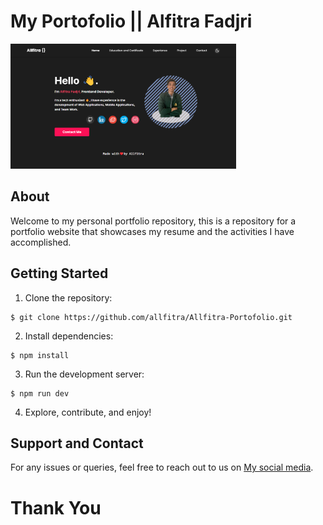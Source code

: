# My Portofolio || Alfitra Fadjri

<img src="./public/home-display.png" alt="Home-Display" height="200"/>

## About

Welcome to my personal portfolio repository, this is a repository for a portfolio website that showcases my resume and the activities I have accomplished.

## Getting Started

1. Clone the repository:

```
$ git clone https://github.com/allfitra/Allfitra-Portofolio.git
```

2. Install dependencies:

```
$ npm install
```

3. Run the development server:

```
$ npm run dev
```

4. Explore, contribute, and enjoy!

## Support and Contact

For any issues or queries, feel free to reach out to us on [My social media](https://www.linkedin.com/in/alfitra-fadjri/).

# Thank You
